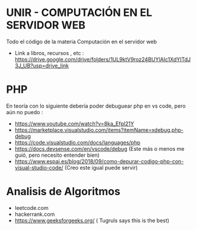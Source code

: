 # UNIR - COMPUTACIÓN EN EL SERVIDOR WEB
Todo el código de la materia Computación en el servidor web

- Link a libros, recursos , etc : https://drive.google.com/drive/folders/1UL9ktV9roz24BUYlAIc1XdYITdJ3J_UB?usp=drive_link

# PHP

En teoría con lo siguiente debería poder debuguear php en vs code, pero aún no puedo :
 - https://www.youtube.com/watch?v=8ka_Efpl21Y
 - https://marketplace.visualstudio.com/items?itemName=xdebug.php-debug
 - https://code.visualstudio.com/docs/languages/php
 - https://docs.devsense.com/en/vscode/debug  (Este más o menos me guió, pero necesito entender bien)
 - https://www.espai.es/blog/2018/09/como-depurar-codigo-php-con-visual-studio-code/ (Creo este igual puede servir)

# Analisis de Algoritmos
- leetcode.com
- hackerrank.com
- https://www.geeksforgeeks.org/ ( Tugruls says this is the best)
